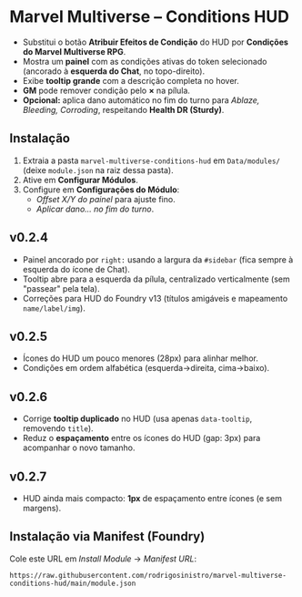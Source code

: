 
# Marvel Multiverse – Conditions HUD

- Substitui o botão **Atribuir Efeitos de Condição** do HUD por **Condições do Marvel Multiverse RPG**.
- Mostra um **painel** com as condições ativas do token selecionado (ancorado à **esquerda do Chat**, no topo-direito).
- Exibe **tooltip grande** com a descrição completa no hover.
- **GM** pode remover condição pelo **×** na pílula.
- **Opcional:** aplica dano automático no fim do turno para *Ablaze, Bleeding, Corroding*, respeitando **Health DR (Sturdy)**.

## Instalação
1. Extraia a pasta `marvel-multiverse-conditions-hud` em `Data/modules/` (deixe `module.json` na raiz dessa pasta).
2. Ative em **Configurar Módulos**.
3. Configure em **Configurações do Módulo**:
   - *Offset X/Y do painel* para ajuste fino.
   - *Aplicar dano... no fim do turno*.

## v0.2.4
- Painel ancorado por `right:` usando a largura da `#sidebar` (fica sempre à esquerda do ícone de Chat).
- Tooltip abre para a esquerda da pílula, centralizado verticalmente (sem "passear" pela tela).
- Correções para HUD do Foundry v13 (títulos amigáveis e mapeamento `name/label/img`).


## v0.2.5
- Ícones do HUD um pouco menores (28px) para alinhar melhor.
- Condições em ordem alfabética (esquerda→direita, cima→baixo).

## v0.2.6
- Corrige **tooltip duplicado** no HUD (usa apenas `data-tooltip`, removendo `title`).
- Reduz o **espaçamento** entre os ícones do HUD (gap: 3px) para acompanhar o novo tamanho.

## v0.2.7
- HUD ainda mais compacto: **1px** de espaçamento entre ícones (e sem margens).

## Instalação via Manifest (Foundry)
Cole este URL em *Install Module* → *Manifest URL*:

```
https://raw.githubusercontent.com/rodrigosinistro/marvel-multiverse-conditions-hud/main/module.json
```
